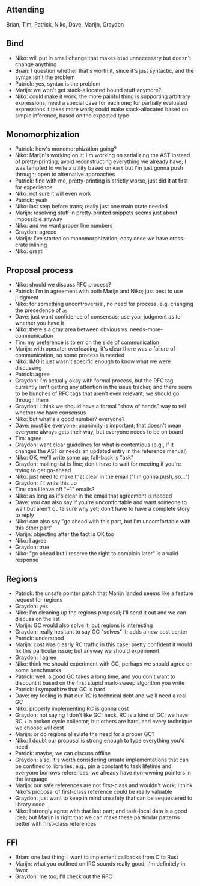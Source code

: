 ## Attending

Brian, Tim, Patrick, Niko, Dave, Marijn, Graydon

## Bind

* Niko: will put in small change that makes `bind` unnecessary but doesn't change anything
* Brian: I question whether that's worth it, since it's just syntactic, and the syntax isn't the problem
* Patrick: yes, syntax is the problem
* Marijn: we won't get stack-allocated bound stuff anymore?
* Niko: could make it work; the more painful thing is supporting arbitrary expressions; need a special case for each one; for partially evaluated expressions it takes more work; could make stack-allocated based on simple inference, based on the expected type

## Monomorphization

* Patrick: how's monomorphization going?
* Niko: Marijn's working on it; I'm working on serializing the AST instead of pretty-printing; avoid reconstructing everything we already have; I was tempted to write a utility based on `#ast` but I'm just gonna push through; open to alternative approaches
* Patrick: fine with me, pretty-printing is strictly worse, just did it at first for expedience
* Niko: not sure it will even work
* Patrick: yeah
* Niko: last step before trans; really just one main crate needed
* Marijn: resolving stuff in pretty-printed snippets seems just about impossible anyway
* Niko: and we want proper line numbers
* Graydon: agreed
* Marijn: I've started on monomorphization; easy once we have cross-crate inlining
* Niko: great

## Proposal process

* Niko: should we discuss RFC process?
* Patrick: I'm in agreement with both Marijn and Niko; just best to use judgment
* Niko: for something uncontroversial, no need for process, e.g. changing the precedence of `as`
* Dave: just want confidence of consensus; use your judgment as to whether you have it
* Niko: there's a gray area between obvious vs. needs-more-communication
* Tim: my preference is to err on the side of communication
* Marijn: with operator overloading, it's clear there was a failure of communication, so some process is needed
* Niko: IMO it just wasn't specific enough to know what we were discussing
* Patrick: agree
* Graydon: I'm actually okay with formal process, but the RFC tag currently isn't getting any attention in the issue tracker, and there seem to be bunches of RFC tags that aren't even relevant; we should go through them
* Graydon: I think we should have a formal "show of hands" way to tell whether we have consensus
* Niko: but what's a good number? everyone?
* Dave: must be everyone; unanimity is important; that doesn't mean everyone always gets their way, but everyone needs to be on board
* Tim: agree
* Graydon: want clear guidelines for what is contentious (e.g., if it changes the AST or needs an updated entry in the reference manual)
* Niko: OK, we'll write some up; fall-back is "ask"
* Graydon: mailing list is fine; don't have to wait for meeting if you're trying to get go-ahead
* Niko: just need to make that clear in the email ("I'm gonna push, so...")
* Graydon: I'll write this up
* Tim: can I leave off "+1" emails?
* Niko: as long as it's clear in the email that agreement is needed
* Dave: you can also say if you're uncomfortable and want someone to wait but aren't quite sure why yet; don't have to have a complete story to reply
* Niko: can also say "go ahead with this part, but I'm uncomfortable with this other part"
* Marijn: objecting after the fact is OK too
* Niko: I agree
* Graydon: true
* Niko: "go ahead but I reserve the right to complain later" is a valid response

## Regions

* Patrick: the unsafe pointer patch that Marijn landed seems like a feature request for regions
* Graydon: yes
* Niko: I'm cleaning up the regions proposal; I'll send it out and we can discuss on the list
* Marijn: GC would also solve it, but regions is interesting
* Graydon: really hesitant to say GC "solves" it; adds a new cost center
* Patrick: understood
* Marijn: cost was clearly RC traffic in this case; pretty confident it would fix this particular issue; but anyway we should experiment
* Graydon: I agree
* Niko: think we should experiment with GC, perhaps we should agree on some benchmarks
* Patrick: well, a good GC takes a long time, and you don't want to discount it based on the first stupid mark-sweep algorithm you write
* Patrick: I sympathize that GC is hard
* Dave: my feeling is that our RC is technical debt and we'll need a real GC
* Niko: properly implementing RC is gonna cost
* Graydon: not saying I don't like GC; heck, RC *is* a kind of GC; we have RC + a broken cycle collector; but others are hard, and every technique we choose will cost
* Marijn: or do regions alleviate the need for a proper GC?
* Niko: I doubt our proposal is strong enough to type everything you'd need
* Patrick: maybe; we can discuss offline
* Graydon: also, it's worth considering unsafe implementations that can be confined to libraries; e.g., pin a constant to task lifetime and everyone borrows references; we already have non-owning pointers in the language
* Marijn: our safe references are not first-class and wouldn't work; I think Niko's proposal of first-class reference could be really valuable
* Graydon: just want to keep in mind unsafety that can be sequestered to library code
* Niko: I strongly agree with that last part; and task-local data is a good idea; but Marijn is right that we can make these particular patterns better with first-class references

## FFI

* Brian: one last thing: I want to implement callbacks from C to Rust
* Marijn: what you outlined on IRC sounds really good; I'm definitely in favor
* Graydon: me too; I'll check out the RFC

